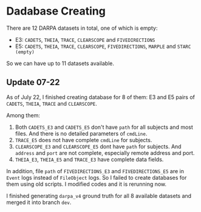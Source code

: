 # Dadabase Creating

There are 12 DARPA datasets in total, one of which is empty:
- E3: `CADETS`, `THEIA`, `TRACE`, `CLEARSCOPE` and `FIVEDIRECTIONS`
- E5: `CADETS`, `THEIA`, `TRACE`, `CLEARSCOPE`, `FIVEDIRECTIONS`, `MARPLE`
and `STARC (empty)`

So we can have up to 11 datasets available.

## Update 07-22
As of July 22, I finished creating database for 8 of them: E3 and E5 pairs
of `CADETS`, `THEIA`, `TRACE` and `CLEARSCOPE`.

Among them:
1. Both `CADETS_E3` and `CADETS_E5` don't have `path` for all subjects 
and most files. And there is no detailed parameters of `cmdLine`.
2. `TRACE_E5` does not have complete `cmdLine` for subjects.
3. `CLEARSCOPE_E3` and `CLEARSCOPE_E5` dont have `path` for subjects. 
And `address` and `port` are not complete, especially remote address and 
port.
4. `THEIA_E3`, `THEIA_E5` and `TRACE_E3` have complete data fields.

In addition, file `path` of `FIVEDIRECTIONS_E3` and `FIVEDIRECTIONS_E5`
are in `Event` logs instead of  `FileObject` logs. So I failed to create
databases for them using old scripts. I modified codes and it is rerunning
now.

I finished generating `darpa_v4` ground truth for all 8 available datasets
and merged it into branch `dev`.